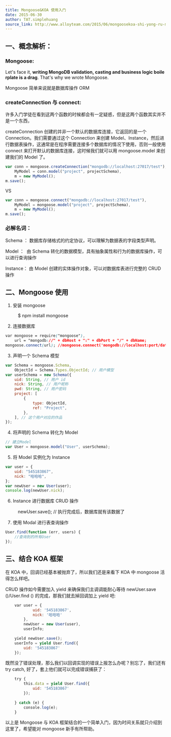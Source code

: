 ```yaml
---
title: Mongoose&KOA 使用入门
date: 2015-06-30
author: TAT.simplehuang
source_link: http://www.alloyteam.com/2015/06/mongoosekoa-shi-yong-ru-men/
---
```


<!-- {% raw %} - for jekyll -->

## 一、概念解析：

### Mongoose:

Let's face it, **writing MongoDB validation, casting and business logic boilerplate is a drag**. That's why we wrote Mongoose.

Mongoose 简单来说就是数据库操作 ORM

### createConnection 与 connect:

许多入门学徒在看到这两个函数的时候都会有一定疑惑，但是这两个函数其实并不是一个东西，

createConnection 创建的并非一个默认的数据库连接，它返回的是一个 Connection。我们需要通过这个 Connection 来创建 Model、Instance，然后进行数据表操作，这通常是在程序需要连接多个数据库的情况下使用，否则一般使用 connect 来打开默认的数据库连接，这时候我们就可以用 mongoose.model 来创建我们的 Model 了。

```javascript
var conn = mongoose.createConnection("mongodb://localhost:27017/test"),
    MyModel = conn.model("project", projectSchema),
    m = new MyModel();
m.save();
```

VS

```javascript
var conn = mongoose.connect("mongodb://localhost:27017/test"),
    MyModel = mongoose.model("project", projectSchema),
    m = new MyModel();
m.save();
```

### 必解名词：

Schema ： 数据库存储格式的约定协议，可以理解为数据表的字段类型声明。

Model ：  由 Schema 转化的数据模型，具有抽象属性和行为的数据库操作，可以进行查询操作

Instance： 由 Model 创建的实体操作对象，可以对数据库表进行完整的 CRUD 操作

## 二、Mongoose 使用

1.  安装 mongoose


        $ npm install mongoose

2.  连接数据库

```css
var mongoose = require("mongoose"),
    url = "mongodb://" + dbHost + ":" + dbPort + "/" + dbName;
mongoose.connect(url); //mongoose.connect('mongodb://localhost:port/databaseName');
```

3.  声明一个 Schema 模型

```javascript
var Schema = mongoose.Schema,
    ObjectId = Schema.Types.ObjectId; // 用户模型
var userSchema = new Schema({
    uid: String, // 用户 id
    nick: String, // 用户昵称
    pwd: String, // 用户密码
    project: [
        {
            type: ObjectId,
            ref: "Project",
        },
    ], // 这个用户对应的作品
});
```

4.  将声明的 Schema 转化为 Model

```javascript
// 建立Model
var User = mongoose.model("User", userSchema);
```

5.  将 Model 实例化为 Instance

```javascript
var user = {
    uid: "545183867",
    nick: "哈哈哈",
};
var newUser = new User(user);
console.log(newUser.nick);
```

6.  Instance 进行数据库 CRUD 操作


        newUser.save(); // 执行完成后，数据库就有该数据了

7.  使用 Modal 进行表查询操作

```javascript
User.find(function (err, users) {
    //查询到的所有User
});
```

## 三、结合 KOA 框架

在 KOA 中，回调已经基本被抛弃了，所以我们还是来看下 KOA 中 mongoose 活得怎么样吧。

CRUD 操作如今需要加入 yield 来确保我们主调调能耐心等待 newUser.save ()/User.find () 的完成，那我们就去掉回调加上 yield 吧:

```javascript
    var user = {
            uid: '545183867',
            nick: '哈哈哈'
        },
        newUser = new User(user),
        userInfo;
 
    yield newUser.save();
    userInfo = yield User.find({
        uid: '545183867'
    });
```

既然没了错误处理，那么我们以回调实现的错误上报怎么办呢？别忘了，我们还有 try catch, 好了，套上他们就可以完成错误捕获了：

```javascript
    try {
        this.data = yield User.find({
            uid: '545183867'
        });
        
    } catch (e) {
        console.log(e);
    }
```

以上是 Mongoose 与 KOA 框架结合的一个简单入门，因为时间关系就只介绍到这里了，希望能对 mongoose 新手有所帮助。


<!-- {% endraw %} - for jekyll -->